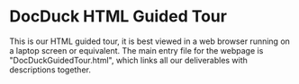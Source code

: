 # DocDuck HTML Guided Tour
This is our HTML guided tour, it is best viewed in a web browser running on a laptop screen or equivalent.
The main entry file for the webpage is "DocDuckGuidedTour.html", which links all our deliverables with descriptions together.